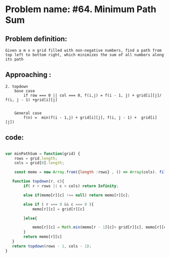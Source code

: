 # Problem name: #64. Minimum Path Sum

## Problem definition: 


    Given a m x n grid filled with non-negative numbers, find a path from top left to bottom right, which minimizes the sum of all numbers along its path


## Approaching :

    2. topdown
        base case 
            if row === 0 || col === 0, f(i,j) = f(i - 1, j) + grid[i][j]/ f(i, j - 1) +grid[i][j]


        General case 
            f(n) =  min(f(i - 1,j) + grid[i][j], f(i, j - 1) +  grid[i][j])
## code:
```js

var minPathSum = function(grid) {
    rows = grid.length;
    cols = grid[0].length;

    const memo = new Array.from({length :rows} , () => Array(cols). fill(null));

   function topdown(r, c){
        if( r > rows || c > cols) return Infinity;

        else if(memo[r][c] !== null) return memo[r][c];

        else if ( r === 0 && c === 0 ){
            memo[r][c] = grid[r][c]

        }else{

            memo[r][c] = Math.min(memo[r - 1][c]+ grid[r][c], memo[r][c - 1]+ grid[r][c])
        }
        return memo[r][c]
   }
   return topdown(rows - 1, cols - 1);
}